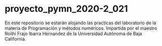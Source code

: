 # proyecto_pymn_2020-2_021
En este repositorio se estarán alojando las practicas del laboratorio de la materia de Programación y métodos numéricos. Impartida por el maestro Roilhi Frajo Ibarra Hernandez de la Universidad Autónoma de Baja California.
